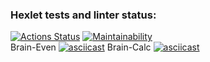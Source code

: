 ### Hexlet tests and linter status:
[![Actions Status](https://github.com/SaiRyker/frontend-project-44/workflows/hexlet-check/badge.svg)](https://github.com/SaiRyker/frontend-project-44/actions)
[![Maintainability](https://api.codeclimate.com/v1/badges/8fae7f19c603a6d3986b/maintainability)](https://codeclimate.com/github/SaiRyker/frontend-project-44/maintainability) <br>
<bold>Brain-Even</bold>
[![asciicast](https://asciinema.org/a/MQP83BRITzJVQ978uR5HbOYqV.svg)](https://asciinema.org/a/MQP83BRITzJVQ978uR5HbOYqV)
<bold>Brain-Calc</bold>
[![asciicast](https://asciinema.org/a/W6zQ1yQQQZbEjiAXeoKCjiw32.svg)](https://asciinema.org/a/W6zQ1yQQQZbEjiAXeoKCjiw32)